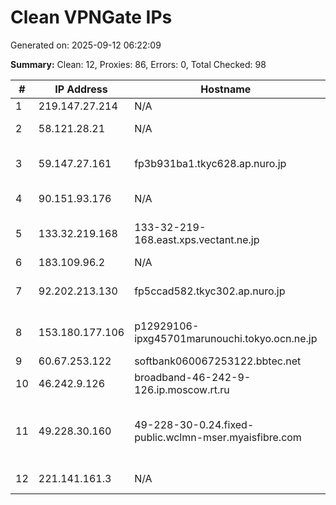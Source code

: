 # Clean VPNGate IPs
Generated on: 2025-09-12 06:22:09

**Summary:** Clean: 12, Proxies: 86, Errors: 0, Total Checked: 98

| # | IP Address | Hostname | Type | Country | Provider |
|---|------------|----------|------|---------|----------|
| 1 | 219.147.27.214 | N/A | Business | CN | Chinanet |
| 2 | 58.121.28.21 | N/A | Business | KR | SK Broadband Co Ltd |
| 3 | 59.147.27.161 | fp3b931ba1.tkyc628.ap.nuro.jp | Business | JP | Sony Network Communications Inc. |
| 4 | 90.151.93.176 | N/A | Residential | RU | PJSC Rostelecom |
| 5 | 133.32.219.168 | 133-32-219-168.east.xps.vectant.ne.jp | Wireless | JP | ARTERIA Networks Corporation |
| 6 | 183.109.96.2 | N/A | Business | KR | Korea Telecom |
| 7 | 92.202.213.130 | fp5ccad582.tkyc302.ap.nuro.jp | Business | JP | Sony Network Communications Inc. |
| 8 | 153.180.177.106 | p12929106-ipxg45701marunouchi.tokyo.ocn.ne.jp | Business | JP | NTT Communications Corporation |
| 9 | 60.67.253.122 | softbank060067253122.bbtec.net | Business | JP | SoftBank Corp. |
| 10 | 46.242.9.126 | broadband-46-242-9-126.ip.moscow.rt.ru | Residential | RU | PJSC Rostelecom |
| 11 | 49.228.30.160 | 49-228-30-0.24.fixed-public.wclmn-mser.myaisfibre.com | Residential | TH | ADVANCED WIRELESS NETWORK COMPANY LIMITED |
| 12 | 221.141.161.3 | N/A | Residential | KR | SK Broadband Co Ltd |
